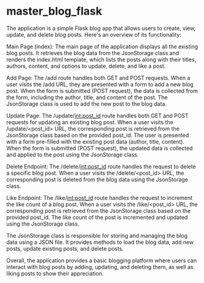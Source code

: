 # master_blog_flask

The application is a simple Flask blog app that allows users to create, view, update, and delete blog posts. Here's an overview of its functionality:

Main Page (index): The main page of the application displays all the existing blog posts. It retrieves the blog data from the JsonStorage class and renders the index.html template, which lists the posts along with their titles, authors, content, and options to update, delete, and like a post.

Add Page: The /add route handles both GET and POST requests. When a user visits the /add URL, they are presented with a form to add a new blog post. When the form is submitted (POST request), the data is collected from the form, including the author, title, and content of the post. The JsonStorage class is used to add the new post to the blog data.

Update Page: The /update/<int:post_id> route handles both GET and POST requests for updating an existing blog post. When a user visits the /update/<post_id> URL, the corresponding post is retrieved from the JsonStorage class based on the provided post_id. The user is presented with a form pre-filled with the existing post data (author, title, content). When the form is submitted (POST request), the updated data is collected and applied to the post using the JsonStorage class.

Delete Endpoint: The /delete/<int:post_id> route handles the request to delete a specific blog post. When a user visits the /delete/<post_id> URL, the corresponding post is deleted from the blog data using the JsonStorage class.

Like Endpoint: The /like/<int:post_id> route handles the request to increment the like count of a blog post. When a user visits the /like/<post_id> URL, the corresponding post is retrieved from the JsonStorage class based on the provided post_id. The like count of the post is incremented and updated using the JsonStorage class.

The JsonStorage class is responsible for storing and managing the blog data using a JSON file. It provides methods to load the blog data, add new posts, update existing posts, and delete posts.

Overall, the application provides a basic blogging platform where users can interact with blog posts by adding, updating, and deleting them, as well as liking posts to show their appreciation.
